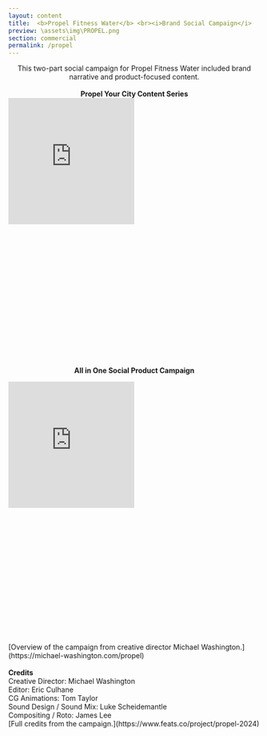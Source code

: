 ```yaml
---
layout: content
title:  <b>Propel Fitness Water</b> <br><i>Brand Social Campaign</i>
preview: \assets\img\PROPEL.png
section: commercial
permalink: /propel
---
```


<body><center>
This two-part social campaign for Propel Fitness Water included brand narrative and product-focused content.
<br>
<br>
<b>Propel Your City Content Series</b>
<div style='padding:100% 0 0 0;position:relative;'><iframe src='https://vimeo.com/showcase/11370511/embed' allowfullscreen frameborder='0' style='position:absolute;top:0;left:0;width:50%;height:50%;'></iframe></div>
<br>

<!-- <body><center><iframe width="560" height="315" src="https://www.youtube.com/embed/dhVBuOhmNVc" title="YouTube video player" frameborder="0" allow="accelerometer; autoplay; clipboard-write; encrypted-media; gyroscope; picture-in-picture; web-share" allowfullscreen></iframe></center></body> -->

<b>All in One Social Product Campaign</b>
<div style='padding:100% 0 0 0;position:relative;'><iframe src='https://vimeo.com/showcase/11370534/embed' allowfullscreen frameborder='0' style='position:absolute;top:0;left:0;width:50%;height:50%;'></iframe></div>
<br>
</center></body>
[Overview of the campaign from creative director Michael Washington.](https://michael-washington.com/propel)
<br>
<br>
<b>Credits</b><br>
Creative Director: Michael Washington <br>
Editor: Eric Culhane <br>
CG Animations: Tom Taylor <br>
Sound Design / Sound Mix: Luke Scheidemantle <br>
Compositing / Roto: James Lee <br>
[Full credits from the campaign.](https://www.feats.co/project/propel-2024)
